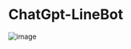 # ChatGpt-LineBot
![image](https://user-images.githubusercontent.com/121371359/211146044-c6b3ad9e-831c-4041-bd9a-0f415b43a350.png)
